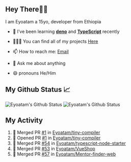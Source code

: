 ## Hey There👋🏽

I am Eyoatam a 15yo, developer from Ethiopia

- 🔭 I’ve been learning **[deno](https://github.com/denoland/deno)** and **[TypeScript](https://github.com/microsoft/TypeScript)** recently 

- 🧑🏽‍💻  You can find all of my projects [Here](https://github.com/Eyoatam?tab=repositories)

- 📫  How to reach me: [Email](mailto:eyoatamtamirat7@gmail.com)

- 💬 Ask me about anything

- 😄 pronouns He/Him

## My Github Status 📈 
<p> 
  <img src="https://github-readme-stats.vercel.app/api?username=Eyoatam&show_icons=true&theme=prussian" alt="Eyoatam's Github Status" />
  <img src="https://github-readme-stats.vercel.app/api/top-langs/?username=Eyoatam&layout=compact&theme=prussian" alt="Eyoatam's Github Status" />
</p>

## My Activity

<!--START_SECTION:activity-->
1. 🎉 Merged PR [#1](https://github.com/Eyoatam/tiny-compiler/pull/1) in [Eyoatam/tiny-compiler](https://github.com/Eyoatam/tiny-compiler)
2. 💪 Opened PR [#1](https://github.com/Eyoatam/tiny-compiler/pull/1) in [Eyoatam/tiny-compiler](https://github.com/Eyoatam/tiny-compiler)
3. 🎉 Merged PR [#54](https://github.com/Eyoatam/typescript-node-starter/pull/54) in [Eyoatam/typescript-node-starter](https://github.com/Eyoatam/typescript-node-starter)
4. 🎉 Merged PR [#53](https://github.com/Eyoatam/VueShop/pull/53) in [Eyoatam/VueShop](https://github.com/Eyoatam/VueShop)
5. 🎉 Merged PR [#57](https://github.com/Eyoatam/Mentor-finder-web/pull/57) in [Eyoatam/Mentor-finder-web](https://github.com/Eyoatam/Mentor-finder-web)
<!--END_SECTION:activity-->

